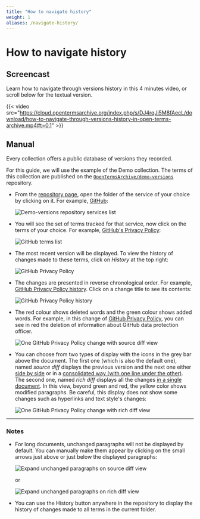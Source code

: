 ```yaml
---
title: "How to navigate history"
weight: 1
aliases: /navigate-history/
---
```


# How to navigate history

## Screencast

Learn how to navigate through versions history in this 4 minutes video, or scroll below for the textual version.

{{< video src="https://cloud.opentermsarchive.org/index.php/s/DJ4rqJi5M8fAecL/download/how-to-navigate-through-versions-history-in-open-terms-archive.mp4#t=0.1" >}}

## Manual

Every collection offers a public database of versions they recorded.

For this guide, we will use the example of the Demo collection. The terms of this collection are published on the [`OpenTermsArchive/demo-versions`](https://github.com/OpenTermsArchive/demo-versions) repository.

- From the [repository page](https://github.com/OpenTermsArchive/demo-versions), open the folder of the service of your choice by clicking on it. For example, [GitHub](https://github.com/OpenTermsArchive/demo-versions/tree/main/GitHub):

  ![Demo-versions repository services list](/images/navigate-history/demo-repository.png)

- You will see the set of terms tracked for that service, now click on the terms of your choice. For example, [GitHub's Privacy Policy](https://github.com/OpenTermsArchive/demo-versions/blob/main/GitHub/Privacy%20Policy.md):

  ![GitHub terms list](/images/navigate-history/github-terms.png)

- The most recent version will be displayed. To view the history of changes made to these terms, click on _History_ at the top right:

  ![GitHub Privacy Policy](/images/navigate-history/github-privacy-policy.png)

- The changes are presented in reverse chronological order. For example, [GitHub Privacy Policy history](https://github.com/OpenTermsArchive/demo-versions/commits/main/GitHub/Privacy%20Policy.md). Click on a change title to see its contents:

  ![GitHub Privacy Policy history](/images/navigate-history/privacy-policy-history.png)

- The red colour shows deleted words and the green colour shows added words. For example, in this change of [GitHub Privacy Policy](https://github.com/OpenTermsArchive/demo-versions/commit/e9a781797041a6b593967ba9e7bb2c7404390e76), you can see in red the deletion of information about GitHub data protection officer.

  ![One GitHub Privacy Policy change with source diff view](/images/navigate-history/source-diff.png)

- You can choose from two types of display with the icons in the grey bar above the document. The first one (which is also the default one), named _source diff_ displays the previous version and the next one either [side by side](https://github.com/OpenTermsArchive/demo-versions/commit/e9a781797041a6b593967ba9e7bb2c7404390e76?diff=split) or in a [consolidated way (with one line under the other)](https://github.com/OpenTermsArchive/demo-versions/commit/e9a781797041a6b593967ba9e7bb2c7404390e76?diff=unified). The second one, named _rich diff_ displays all the changes [in a single document](https://github.com/OpenTermsArchive/demo-versions/commit/e9a781797041a6b593967ba9e7bb2c7404390e76?short_path=060f2c2#diff-060f2c2cc43c2415e0d388f0061c37472277e76eafc9c0df269713b150a52909). In this view, beyond green and red, the yellow color shows modified paragraphs. Be careful, this display does not show some changes such as hyperlinks and text style's changes:

  ![One GitHub Privacy Policy change with rich diff view](/images/navigate-history/rich-diff.png)

- - -

### Notes

- For long documents, unchanged paragraphs will not be displayed by default. You can manually make them appear by clicking on the small arrows just above or just below the displayed paragraphs:

  ![Expand unchanged paragraphs on source diff view](/images/navigate-history/expand-source.png)  

  or

  ![Expand unchanged paragraphs on rich diff view](/images/navigate-history/expand-rich.png)
  
- You can use the History button anywhere in the repository to display the history of changes made to all terms in the current folder.
